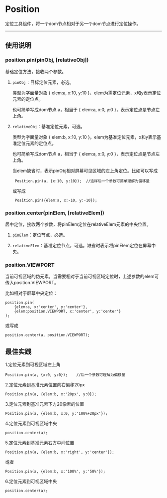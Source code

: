 
# Position

定位工具组件，将一个dom节点相对于另一个dom节点进行定位操作。

---


## 使用说明


### position.pin(pinObj, [relativeObj])

基础定位方法，接收两个参数。

1. `pinObj`：目标定位元素，必选。

	类型为字面量对象 { elem:a, x:10, y:10 }，elem为需定位元素，x和y表示定位元素的定位点。
	
	也可简单写成dom节点 a，相当于 { elem:a, x:0, y:0 }，表示定位点是节点左上角。
	
2. `relativeObj`：基准定位元素，可选。

	类型为字面量对象 { elem:b, x:10, y:10 }，elem为基准定位元素，x和y表示基准定位元素的定位点。
	
	也可简单写成dom节点 a，相当于 { elem:a, x:0, y:0 }，表示定位点是节点左上角。
	
	当elem缺省时，表示pinObj相对屏幕可见区域的左上角定位。比如可以写成
		
		Position.pin(a, {x:10, y:10});	//这样后一个参数可简单理解为偏移量
		
	或写成
		
		Position.pin({elem:a, x:-10, y:-10});


### position.center(pinElem, [relativeElem])

居中定位，接收两个参数，将pinElem定位在relativeElem元素的中央位置。

1. `pinElem`：定位节点，必选。

2. `relativeElem`：基准定位节点，可选。缺省时表示将pinElem定位在屏幕中央。


### position.VIEWPORT

当前可视区域的伪元素，当需要相对于当前可视区域定位时，上述参数的elem可传入position.VIEWPORT。

比如相对于屏幕中央定位：

	position.pin(
		{elem:a, x:'center', y:'center'}, 
		{elem:position.VIEWPORT, x:'center', y:'center'}
	);

或写成

	position.center(a, position.VIEWPORT);
	
## 最佳实践

1.定位元素到可视区域左上角

	Position.pin(a, {x:0, y:0});	//后一个参数可理解为偏移量

2.定位元素到基准元素位置向右偏移20px
	
	Position.pin(a, {elem:b, x:'20px', y:0});

3.定位元素到基准元素下方20像素的位置
	
	Position.pin(a, {elem:b, x:0, y:'100%+20px'});

4.定位元素到可视区域中央

	position.center(a);
	
5.定位元素到基准元素右方中间位置
	
	Position.pin(a, {elem:b, x:'right', y:'center'});
	
或者
	
	Position.pin(a, {elem:b, x:'100%', y:'50%'});

6.定位元素到可视区域中央

	position.center(a);


